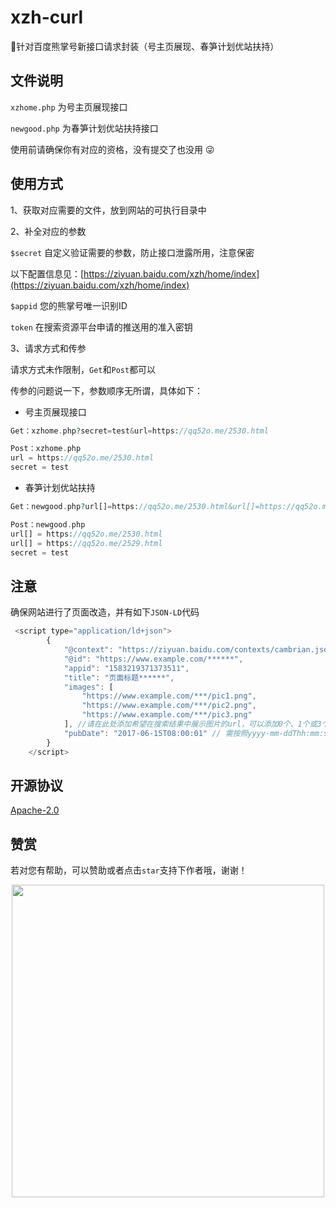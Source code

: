 # xzh-curl
:panda_face:针对百度熊掌号新接口请求封装（号主页展现、春笋计划优站扶持）

## 文件说明

`xzhome.php` 为号主页展现接口

`newgood.php` 为春笋计划优站扶持接口

使用前请确保你有对应的资格，没有提交了也没用 😜 

## 使用方式

1、获取对应需要的文件，放到网站的可执行目录中

2、补全对应的参数

`$secret` 自定义验证需要的参数，防止接口泄露所用，注意保密

以下配置信息见：[https://ziyuan.baidu.com/xzh/home/index](https://ziyuan.baidu.com/xzh/home/index)

`$appid` 您的熊掌号唯一识别ID 

`token` 在搜索资源平台申请的推送用的准入密钥 

3、请求方式和传参

请求方式未作限制，`Get`和`Post`都可以

传参的问题说一下，参数顺序无所谓，具体如下：

* 号主页展现接口

```php
Get：xzhome.php?secret=test&url=https://qq52o.me/2530.html

Post：xzhome.php
url = https://qq52o.me/2530.html
secret = test
```

* 春笋计划优站扶持

```php
Get：newgood.php?url[]=https://qq52o.me/2530.html&url[]=https://qq52o.me/2529.html&secret=test

Post：newgood.php
url[] = https://qq52o.me/2530.html
url[] = https://qq52o.me/2529.html
secret = test
```

## 注意

确保网站进行了页面改造，并有如下`JSON-LD`代码

```javascript
 <script type="application/ld+json">
        {
            "@context": "https://ziyuan.baidu.com/contexts/cambrian.jsonld",
            "@id": "https://www.example.com/******",
            "appid": "1583219371373511",
            "title": "页面标题******",
            "images": [
                "https://www.example.com/***/pic1.png",
                "https://www.example.com/***/pic2.png",
                "https://www.example.com/***/pic3.png"
            ], //请在此处添加希望在搜索结果中展示图片的url，可以添加0个、1个或3个url
            "pubDate": "2017-06-15T08:00:01" // 需按照yyyy-mm-ddThh:mm:ss格式编写时间，字母T不能省去
        }
    </script> 
```

## 开源协议

[Apache-2.0](https://github.com/sy-records/xzh-curl/blob/master/LICENSE) 

## 赞赏

若对您有帮助，可以赞助或者点击`star`支持下作者哦，谢谢！

<p align="center">
    <img src="http://wx3.sinaimg.cn/mw690/0060lm7Tly1fsv8nvbc0qj30m80hq425.jpg" width="500px">
</p>
